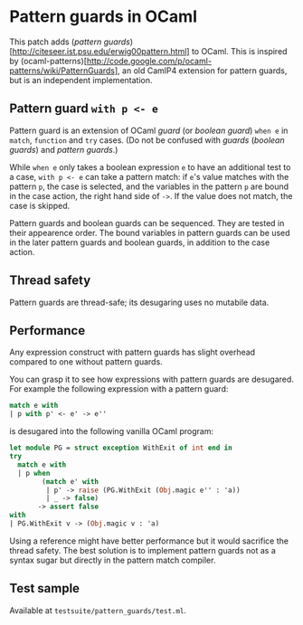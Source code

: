 Pattern guards in OCaml
=====================================

This patch adds (*pattern guards*)[http://citeseer.ist.psu.edu/erwig00pattern.html] to OCaml. This is inspired by (ocaml-patterns)[http://code.google.com/p/ocaml-patterns/wiki/PatternGuards], an old CamlP4 extension for pattern guards, but is an independent implementation.

Pattern guard `with p <- e`
-------------------------------------

Pattern guard is an extension of OCaml *guard* (or *boolean guard*) `when e` 
in `match`, `function` and `try` cases.
(Do not be confused with *guards* (*boolean guards*) and *pattern guards*.)

While `when e` only takes a boolean expression `e` to have an additional test
to a case, `with p <- e` can take a pattern match: if `e`'s value matches 
with the pattern `p`, the case is selected, and the variables 
in the pattern `p` are bound in the case action, the right hand side of `->`.
If the value does not match, the case is skipped.

Pattern guards and boolean guards can be sequenced.
They are tested in their appearence order. The bound variables 
in pattern guards can be used in the later pattern guards and boolean guards,
in addition to the case action.

Thread safety
-------------------------------------

Pattern guards are thread-safe; its desugaring uses no mutabile data.

Performance
-------------------------------------

Any expression construct with pattern guards has slight overhead
compared to one without pattern guards.

You can grasp it to see how expressions with pattern guards are desugared.
For example the following expression with a pattern guard:

```ocaml
match e with
| p with p' <- e' -> e''
```

is desugared into the following vanilla OCaml program:

```ocaml
let module PG = struct exception WithExit of int end in
try
  match e with
  | p when 
        (match e' with
         | p' -> raise (PG.WithExit (Obj.magic e'' : 'a))
         | _ -> false)
       -> assert false
with
| PG.WithExit v -> (Obj.magic v : 'a)
```

Using a reference might have better performance but it would sacrifice the thread safety. The best solution is to implement pattern guards not as a syntax sugar but directly in the pattern match compiler.

Test sample
---------------------------

Available at `testsuite/pattern_guards/test.ml`.
